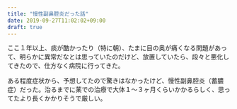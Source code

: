 ```yaml
---
title: "慢性副鼻腔炎だった話"
date: 2019-09-27T11:02:02+09:00
draft: true
---
```


ここ１年以上、痰が酷かったり（特に朝）、たまに目の奥が痛くなる問題があって、明らかに異常だなとは思っていたのだけど、放置していたら、段々と悪化してきたので、仕方なく病院に行ってきた。

ある程度症状から、予想してたので驚きはなかったけど、慢性副鼻腔炎（蓄膿症）だった。治るまでに薬での治療で大体１〜３ヶ月くらいかかるらしく、思ってたより長くかかりそうで厳しい。
